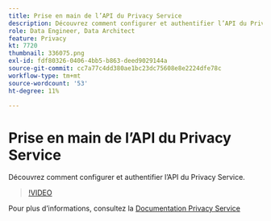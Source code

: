 ```yaml
---
title: Prise en main de l’API du Privacy Service
description: Découvrez comment configurer et authentifier l’API du Privacy Service.
role: Data Engineer, Data Architect
feature: Privacy
kt: 7720
thumbnail: 336075.png
exl-id: fdf80326-0406-4bb5-b863-deed9029144a
source-git-commit: cc7a77c4dd380ae1bc23dc75608e8e2224dfe78c
workflow-type: tm+mt
source-wordcount: '53'
ht-degree: 11%

---
```


# Prise en main de l’API du Privacy Service

Découvrez comment configurer et authentifier l’API du Privacy Service.

>[!VIDEO](https://video.tv.adobe.com/v/336075?quality=12&learn=on)

Pour plus d’informations, consultez la [Documentation Privacy Service](https://experienceleague.adobe.com/docs/experience-platform/privacy/home.html?lang=fr)
